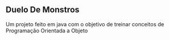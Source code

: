 ## Duelo De Monstros 

Um projeto feito em java com o objetivo de treinar conceitos de Programação Orientada a Objeto
